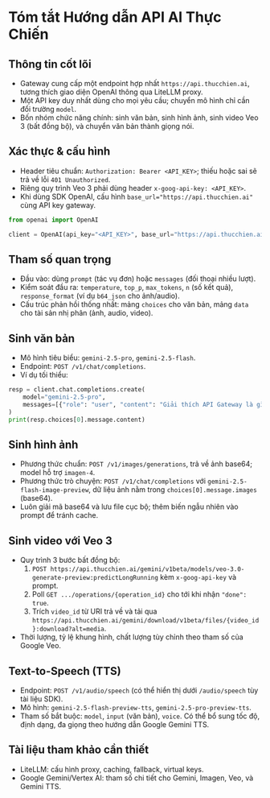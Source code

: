# Tóm tắt Hướng dẫn API AI Thực Chiến

## Thông tin cốt lõi
- Gateway cung cấp một endpoint hợp nhất `https://api.thucchien.ai`, tương thích giao diện OpenAI thông qua LiteLLM proxy.
- Một API key duy nhất dùng cho mọi yêu cầu; chuyển mô hình chỉ cần đổi trường `model`.
- Bốn nhóm chức năng chính: sinh văn bản, sinh hình ảnh, sinh video Veo 3 (bất đồng bộ), và chuyển văn bản thành giọng nói.

## Xác thực & cấu hình
- Header tiêu chuẩn: `Authorization: Bearer <API_KEY>`; thiếu hoặc sai sẽ trả về lỗi `401 Unauthorized`.
- Riêng quy trình Veo 3 phải dùng header `x-goog-api-key: <API_KEY>`.
- Khi dùng SDK OpenAI, cấu hình `base_url="https://api.thucchien.ai"` cùng API key gateway.

```python
from openai import OpenAI

client = OpenAI(api_key="<API_KEY>", base_url="https://api.thucchien.ai")
```

## Tham số quan trọng
- Đầu vào: dùng `prompt` (tác vụ đơn) hoặc `messages` (đối thoại nhiều lượt).
- Kiểm soát đầu ra: `temperature`, `top_p`, `max_tokens`, `n` (số kết quả), `response_format` (ví dụ `b64_json` cho ảnh/audio).
- Cấu trúc phản hồi thống nhất: mảng `choices` cho văn bản, mảng `data` cho tài sản nhị phân (ảnh, audio, video).

## Sinh văn bản
- Mô hình tiêu biểu: `gemini-2.5-pro`, `gemini-2.5-flash`.
- Endpoint: `POST /v1/chat/completions`.
- Ví dụ tối thiểu:

```python
resp = client.chat.completions.create(
    model="gemini-2.5-pro",
    messages=[{"role": "user", "content": "Giải thích API Gateway là gì."}],
)
print(resp.choices[0].message.content)
```

## Sinh hình ảnh
- Phương thức chuẩn: `POST /v1/images/generations`, trả về ảnh base64; model hỗ trợ `imagen-4`.
- Phương thức trò chuyện: `POST /v1/chat/completions` với `gemini-2.5-flash-image-preview`, dữ liệu ảnh nằm trong `choices[0].message.images` (base64).
- Luôn giải mã base64 và lưu file cục bộ; thêm biến ngẫu nhiên vào prompt để tránh cache.

## Sinh video với Veo 3
- Quy trình 3 bước bất đồng bộ:
  1. `POST https://api.thucchien.ai/gemini/v1beta/models/veo-3.0-generate-preview:predictLongRunning` kèm `x-goog-api-key` và prompt.
  2. Poll `GET .../operations/{operation_id}` cho tới khi nhận `"done": true`.
  3. Trích `video_id` từ URI trả về và tải qua `https://api.thucchien.ai/gemini/download/v1beta/files/{video_id}:download?alt=media`.
- Thời lượng, tỷ lệ khung hình, chất lượng tùy chỉnh theo tham số của Google Veo.

## Text-to-Speech (TTS)
- Endpoint: `POST /v1/audio/speech` (có thể hiển thị dưới `/audio/speech` tùy tài liệu SDK).
- Mô hình: `gemini-2.5-flash-preview-tts`, `gemini-2.5-pro-preview-tts`.
- Tham số bắt buộc: `model`, `input` (văn bản), `voice`. Có thể bổ sung tốc độ, định dạng, đa giọng theo hướng dẫn Google Gemini TTS.

## Tài liệu tham khảo cần thiết
- LiteLLM: cấu hình proxy, caching, fallback, virtual keys.
- Google Gemini/Vertex AI: tham số chi tiết cho Gemini, Imagen, Veo, và Gemini TTS.

